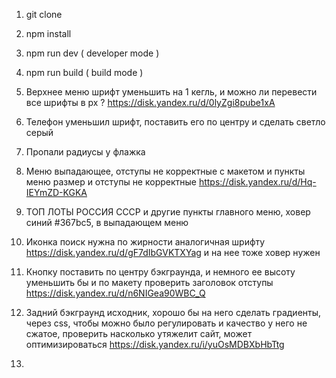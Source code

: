 1. git clone
2. npm install
3. npm run dev ( developer mode )
4. npm run build ( build mode )
5. Верхнее меню шрифт уменьшить на 1 кегль, и можно ли перевести все шрифты в px ? https://disk.yandex.ru/d/0lyZgi8pube1xA
6. Телефон уменьшил шрифт, поставить его по центру и сделать светло серый
7. Пропали радиусы у флажка
8. Меню выпадающее, отступы не корректные с макетом и пункты меню размер и отступы не корректные https://disk.yandex.ru/d/Hq-IEYmZD-KGKA
9. ТОП ЛОТЫ  РОССИЯ  СССР и другие пункты главного меню, ховер синий #367bc5, в выпадающем меню
10. Иконка поиск нужна по жирности аналогичная шрифту https://disk.yandex.ru/d/gF7dIbGVKTXYag и на нее тоже ховер нужен
11. Кнопку поставить по центру бэкграунда, и немного ее высоту уменьшить бы и по макету проверить заголовок отступы https://disk.yandex.ru/d/n6NIGea90WBC_Q
12. Задний бэкграунд исходник, хорошо бы на него сделать градиенты, через сss, чтобы можно было регулировать и качество у него не сжатое, проверить насколько утяжелит сайт, может оптимизироваться
    https://disk.yandex.ru/i/yuOsMDBXbHbTtg

13.
